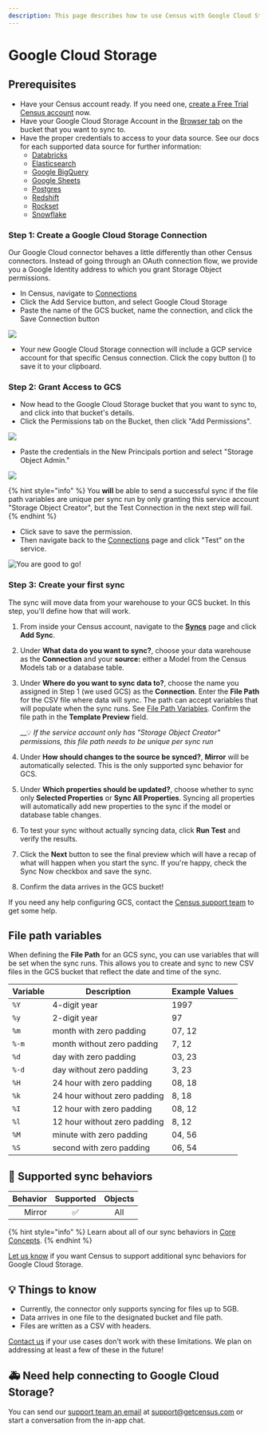 ```yaml
---
description: This page describes how to use Census with Google Cloud Storage.
---
```


# Google Cloud Storage

## Prerequisites

* Have your Census account ready. If you need one, [create a Free Trial Census account](https://app.getcensus.com/) now.
* Have your Google Cloud Storage Account in the [Browser tab](https://console.cloud.google.com/storage/browser/) on the bucket that you want to sync to.
* Have the proper credentials to access to your data source. See our docs for each supported data source for further information:
  * [Databricks](https://docs.getcensus.com/sources/databricks)
  * [Elasticsearch](../sources/elasticsearch.md)
  * [Google BigQuery](https://docs.getcensus.com/sources/google-bigquery)
  * [Google Sheets](https://docs.getcensus.com/sources/google-sheets)
  * [Postgres](https://docs.getcensus.com/sources/postgres)
  * [Redshift](https://docs.getcensus.com/sources/redshift)
  * [Rockset](https://docs.getcensus.com/sources/rockset)
  * [Snowflake](https://docs.getcensus.com/sources/snowflake)

### Step 1: Create a Google Cloud Storage Connection

Our Google Cloud connector behaves a little differently than other Census connectors. Instead of going through an OAuth connection flow, we provide you a Google Identity address to which you grant Storage Object permissions.

* In Census, navigate to [Connections](https://app.getcensus.com/connections)
* Click the Add Service button, and select Google Cloud Storage
* Paste the name of the GCS bucket, name the connection, and click the Save Connection button

![](<../.gitbook/assets/Screen Shot 2021-11-03 at 1.46.43 PM.png>)

* Your new Google Cloud Storage connection will include a GCP service account for that specific Census connection. Click the copy button (<img src="../.gitbook/assets/copy-solid.svg" alt="" data-size="line">) to save it to your clipboard.

### Step 2: Grant Access to GCS

* Now head to the Google Cloud Storage bucket that you want to sync to, and click into that bucket's details.
* Click the Permissions tab on the Bucket, then click "Add Permissions".

![](<../.gitbook/assets/Screen Shot 2021-11-03 at 2.02.14 PM.png>)

* Paste the credentials in the New Principals portion and select "Storage Object Admin."&#x20;

![](<../.gitbook/assets/GCS Add.png>)

{% hint style="info" %}
You **will** be able to send a successful sync if the file path variables are unique per sync run by only granting this service account "Storage Object Creator", but the Test Connection in the next step will fail.
{% endhint %}

* Click save to save the permission.&#x20;
* Then navigate back to the [Connections](https://app.getcensus.com/connections) page and click "Test" on the service.

![You are good to go!](<../.gitbook/assets/Cloud Successful Connection.png>)

### Step 3: Create your first sync

The sync will move data from your warehouse to your GCS bucket. In this step, you'll define how that will work.

1. From inside your Census account, navigate to the [**Syncs**](https://app.getcensus.com/syncs) page and click **Add Sync**.
2. Under **What data do you want to sync?**, choose your data warehouse as the **Connection** and your **source:** either a Model from the Census Models tab or a database table.
3.  Under **Where do you want to sync data to?**, choose the name you assigned in Step 1 (we used GCS) as the **Connection**. Enter the **File Path** for the CSV file where data will sync. The path can accept variables that will populate when the sync runs. See [File Path Variables](google-cloud-storage.md#file-path-variables). Confirm the file path in the **Template Preview** field.&#x20;

    __:bulb: _If the service account only has "Storage Object Creator" permissions, this file path needs to be unique per sync run_
4. Under **How should changes to the source be synced?**, **Mirror** will be automatically selected. This is the only supported sync behavior for GCS.&#x20;
5. Under **Which properties should be updated?**, choose whether to sync only **Selected Properties** or **Sync All Properties**. Syncing all properties will automatically add new properties to the sync if the model or database table changes.
6. To test your sync without actually syncing data, click **Run Test** and verify the results.
7. Click the **Next** button to see the final preview which will have a recap of what will happen when you start the sync. If you're happy, check the Sync Now checkbox and save the sync.
8. Confirm the data arrives in the GCS bucket!

If you need any help configuring GCS, contact the [Census support team](mailto:support@getcensus.com) to get some help.

## File path variables

When defining the **File Path** for an GCS sync, you can use variables that will be set when the sync runs. This allows you to create and sync to new CSV files in the GCS bucket that reflect the date and time of the sync.

| **Variable** | **Description**              | **Example Values** |
| ------------ | ---------------------------- | ------------------ |
| `%Y`         | 4-digit year                 | 1997               |
| `%y`         | 2-digit year                 | 97                 |
| `%m`         | month with zero padding      | 07, 12             |
| `%-m`        | month without zero padding   | 7, 12              |
| `%d`         | day with zero padding        | 03, 23             |
| `%-d`        | day without zero padding     | 3, 23              |
| `%H`         | 24 hour with zero padding    | 08, 18             |
| `%k`         | 24 hour without zero padding | 8, 18              |
| `%I`         | 12 hour with zero padding    | 08, 12             |
| `%l`         | 12 hour without zero padding | 8, 12              |
| `%M`         | minute with zero padding     | 04, 56             |
| `%S`         | second with zero padding     | 06, 54             |

## 🔄 Supported sync behaviors

| **Behavior** | **Supported** | **Objects** |
| -----------: | :-----------: | :---------: |
|       Mirror |       ✅       |     All     |

{% hint style="info" %}
Learn about all of our sync behaviors in [Core Concepts](https://app.gitbook.com/s/-MV3poo0VqVau1o8I79\_/basics/core-concept#sync-behaviors).
{% endhint %}

[Let us know](mailto:support@getcensus.com) if you want Census to support additional sync behaviors for Google Cloud Storage.

## 💡 Things to know

* Currently, the connector only supports syncing for files up to 5GB.
* Data arrives in one file to the designated bucket and file path.
* Files are written as a CSV with headers.

[Contact us](mailto:support@getcensus.com) if your use cases don't work with these limitations. We plan on addressing at least a few of these in the future!

## 🚑 Need help connecting to Google Cloud Storage?

You can send our [support team an email](mailto:support@getcensus.com) at support@getcensus.com or start a conversation from the in-app chat.
